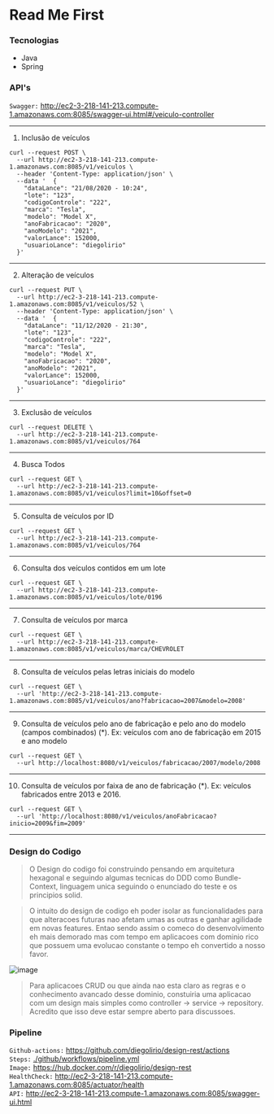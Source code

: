 # Read Me First

### Tecnologias

- Java 
- Spring

### API's

`Swagger:` http://ec2-3-218-141-213.compute-1.amazonaws.com:8085/swagger-ui.html#/veiculo-controller

---

1. Inclusão de veículos

```shell
curl --request POST \
  --url http://ec2-3-218-141-213.compute-1.amazonaws.com:8085/v1/veiculos \
  --header 'Content-Type: application/json' \
  --data '  {
    "dataLance": "21/08/2020 - 10:24",
    "lote": "123",
    "codigoControle": "222",
    "marca": "Tesla",
    "modelo": "Model X",
    "anoFabricacao": "2020",
    "anoModelo": "2021",
    "valorLance": 152000,
    "usuarioLance": "diegolirio"
  }'
```
---

2. Alteração de veículos

```shell
curl --request PUT \
  --url http://ec2-3-218-141-213.compute-1.amazonaws.com:8085/v1/veiculos/52 \
  --header 'Content-Type: application/json' \
  --data '  {
    "dataLance": "11/12/2020 - 21:30",
    "lote": "123",
    "codigoControle": "222",
    "marca": "Tesla",
    "modelo": "Model X",
    "anoFabricacao": "2020",
    "anoModelo": "2021",
    "valorLance": 152000,
    "usuarioLance": "diegolirio"
  }'
```

---

3. Exclusão de veículos

```shell
curl --request DELETE \
  --url http://ec2-3-218-141-213.compute-1.amazonaws.com:8085/v1/veiculos/764
```
---
4. Busca Todos

```shell
curl --request GET \
  --url http://ec2-3-218-141-213.compute-1.amazonaws.com:8085/v1/veiculos?limit=10&offset=0
```
---
5. Consulta de veículos por ID

```shell
curl --request GET \
  --url http://ec2-3-218-141-213.compute-1.amazonaws.com:8085/v1/veiculos/764
```
---
6. Consulta dos veículos contidos em um lote
```shell
curl --request GET \
  --url http://ec2-3-218-141-213.compute-1.amazonaws.com:8085/v1/veiculos/lote/0196
```
---
7. Consulta de veículos por marca
```shell
curl --request GET \
  --url http://ec2-3-218-141-213.compute-1.amazonaws.com:8085/v1/veiculos/marca/CHEVROLET
```
---
8. Consulta de veículos pelas letras iniciais do modelo
```shell
curl --request GET \
  --url 'http://ec2-3-218-141-213.compute-1.amazonaws.com:8085/v1/veiculos/ano?fabricacao=2007&modelo=2008'
```
---
9. Consulta de veículos pelo ano de fabricação e pelo ano do modelo (campos combinados) (*). Ex: veículos com ano de fabricação em 2015 e ano modelo 
```shell
curl --request GET \
  --url http://localhost:8080/v1/veiculos/fabricacao/2007/modelo/2008
```
---
10. Consulta de veículos por faixa de ano de fabricação (*). Ex: veículos fabricados entre 2013 e 2016.
```shell
curl --request GET \
  --url 'http://localhost:8080/v1/veiculos/anoFabricacao?inicio=2009&fim=2009'
```
---

### Design do Codigo

> O Design do codigo foi construindo pensando em arquitetura hexagonal e seguindo algumas tecnicas do DDD como 
> Bundle-Context, linguagem unica seguindo o enunciado do teste e os principios solid.
   
> O intuito do design de codigo eh poder isolar as funcionalidades para que alteracoes futuras 
> nao afetam umas as outras e ganhar agilidade em novas features. Entao sendo assim o comeco do 
> desenvolvimento eh mais demorado mas com tempo em aplicacoes com dominio rico que possuem uma 
> evolucao constante o tempo eh convertido a nosso favor. 

![image](https://user-images.githubusercontent.com/3913593/103909277-44152700-50e2-11eb-986f-0110faa315fc.png)
 
> Para aplicacoes CRUD ou que ainda nao esta claro as regras e o conhecimento avancado 
> desse dominio, constuiria uma aplicacao com um design mais simples 
> como controller -> service -> repository. Acredito que isso deve estar sempre aberto para discussoes. 

### Pipeline

`Github-actions:` https://github.com/diegolirio/design-rest/actions   
`Steps:` [./github/workflows/pipeline.yml](./github/workflows/pipeline.yml)   
`Image:` https://hub.docker.com/r/diegolirio/design-rest      
`HealthCheck:` http://ec2-3-218-141-213.compute-1.amazonaws.com:8085/actuator/health   
`API:` http://ec2-3-218-141-213.compute-1.amazonaws.com:8085/swagger-ui.html   